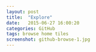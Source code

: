 ```yaml
---
layout: post
title:  "Explore"
date:   2015-06-27 16:00:20
categories: GitHub
tags: browse home tiles
screenshot: github-browse-1.jpg
---
```

